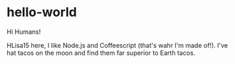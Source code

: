 # hello-world

Hi Humans!

HLisa15 here, I like Node.js and Coffeescript (that's wahr I'm made of!).
I've hat tacos on the moon and find them far superior to Earth tacos.
